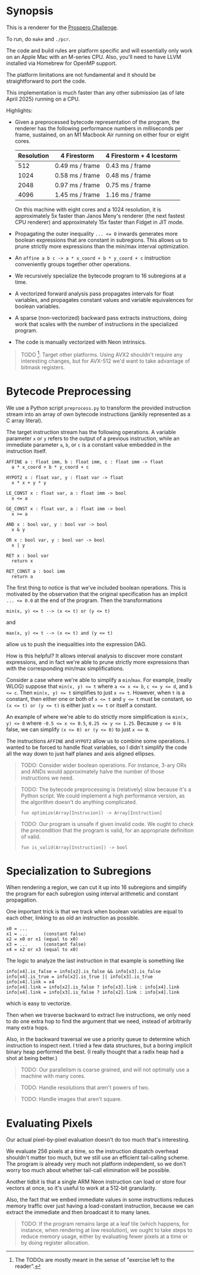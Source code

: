 # Synopsis

This is a renderer for the [Prospero Challenge](https://www.mattkeeter.com/projects/prospero/).

To run, do `make` and `./pcr`.

The code and build rules are platform specific and will essentially only work
on an Apple Mac with an M-series CPU. Also, you'll need to have LLVM installed
via Homebrew for OpenMP support. 

The platform limitations are not fundamental and it should be straightforward
to port the code.

This implementation is much faster than any other submission (as of late April
2025) running on a CPU.

Highlights:

- Given a preprocessed bytecode representation of the program, the renderer has
  the following performance numbers in milliseconds per frame, sustained, on an
  M1 Macbook Air running on either four or eight cores.

  | Resolution | 4 Firestorm     | 4 Firestorm + 4 Icestorm |
  | ---------- | --------------- | ------------------------ |
  | 512        | 0.49 ms / frame | 0.43 ms / frame          |
  | 1024       | 0.58 ms / frame | 0.48 ms / frame          |
  | 2048       | 0.97 ms / frame | 0.75 ms / frame          |
  | 4096       | 1.45 ms / frame | 1.16 ms / frame          |

  On this machine with eight cores and a 1024 resolution, it is approximately
  5x faster than Janos Meny's renderer (the next fastest CPU renderer) and
  approximately 15x faster than Fidget in JIT mode.

- Propagating the outer inequality `... <= 0` inwards generates more boolean
  expressions that are constant in subregions. This allows us to prune strictly
  more expressions than the min/max interval optimization.

- An `affine a b c -> a * x_coord + b * y_coord + c` instruction conveniently
  groups together other operations.

- We recursively specialize the bytecode program to 16 subregions at a time.

- A vectorized forward analysis pass propagates intervals for float variables,
  and propagates constant values and variable equivalences for boolean
  variables.

- A sparse (non-vectorized) backward pass extracts instructions, doing work
  that scales with the number of instructions in the specialized program.

- The code is manually vectorized with Neon intrinsics.

> TODO [^1]: Target other platforms. Using AVX2 shouldn't require any
> interesting changes, but for AVX-512 we'd want to take advantage of bitmask
> registers.

# Bytecode Preprocessing

We use a Python script `preprocess.py` to transform the provided instruction
stream into an array of own bytecode instructions (jankily represented as a C
array literal).

The target instruction stream has the following operations. A variable
parameter `x` or `y` refers to the output of a previous instruction, while an
immediate parameter `a`, `b`, or `c` is a constant value embedded in the
instruction itself.

```
AFFINE a : float imm, b : float imm, c : float imm -> float
  a * x_coord + b * y_coord + c

HYPOT2 x : float var, y : float var -> float
  x * x + y * y

LE_CONST x : float var, a : float imm -> bool
  x <= a

GE_CONST x : float var, a : float imm -> bool
  x >= a

AND x : bool var, y : bool var -> bool
  x & y

OR x : bool var, y : bool var -> bool
  x | y

RET x : bool var
  return x
  
RET_CONST a : bool imm
  return a
```

The first thing to notice is that we've included boolean operations. This is
motivated by the observation that the original specification has an implicit
`... <= 0.0` at the end of the program. Then the transformations

```
min(x, y) <= t --> (x <= t) or (y <= t)
```

and

```
max(x, y) <= t --> (x <= t) and (y <= t)
```

allow us to push the inequalities into the expression DAG.

How is this helpful? It allows interval analysis to discover more constant
expressions, and in fact we're able to prune strictly more expressions than
with the corresponding min/max simplifications.

Consider a case where we're able to simplify a `min`/`max`. For example,
(really WLOG) suppose that `min(x, y) <= t` where `a <= x <= b`, `c <= y <= d`,
and `b <= c`. Then `min(x, y) <= t` simplifies to just `x <= t`. However, when
`t` is a constant, then either one or both of `x <= t` and `y <= t` must be
constant, so `(x <= t) or (y <= t)` is either just `x <= t` or itself a
constant.

An example of where we're able to do strictly more simplification is `min(x, y)
<= 0` where `-0.5 <= x <= 0.5`, `0.25 <= y <= 1.25`. Because `y <= 0` is false,
we can simplify `(x <= 0) or (y <= 0)` to just `x <= 0`.

The instructions `AFFINE` and `HYPOT2` allow us to combine some operations. I
wanted to be forced to handle float variables, so I didn't simplify the code
all the way down to just half planes and axis aligned ellipses.

> TODO: Consider wider boolean operations. For instance, 3-ary ORs and ANDs
> would approximately halve the number of those instructions we need.

> TODO: The bytecode preprocessing is (relatively) slow because it's a Python
> script. We could implement a high performance version, as the algorithm
> doesn't do anything complicated.
>
> ```
> fun optimize(Array[Instrucion]) -> Array[Instruction]
> ```

> TODO: Our program is unsafe if given invalid code. We ought to check the
> precondition that the program is valid, for an appropriate definition of
> valid.
>
> ```
> fun is_valid(Array[Instruction]) -> bool
> ```

# Specialization to Subregions

When rendering a region, we can cut it up into 16 subregions and simplify the
program for each subregion using interval arithmetic and constant propagation.

One important trick is that we track when boolean variables are equal to each
other, linking to as old an instruction as possible.

```
x0 = ...
x1 = ...      (constant false)
x2 = x0 or x1 (equal to x0)
x3 = ...      (constant false)
x4 = x2 or x3 (equal to x0)
```

The logic to analyze the last instruction in that example is something like

```
info[x4].is_false = info[x2].is_false && info[x3].is_false
info[x4].is_true = info[x2].is_true || info[x3].is_true
info[x4].link = x4
info[x4].link = info[x2].is_false ? info[x3].link : info[x4].link
info[x4].link = info[x3].is_false ? info[x2].link : info[x4].link
```

which is easy to vectorize.

Then when we traverse backward to extract live instructions, we only need to
do one extra hop to find the argument that we need, instead of arbitrarily many
extra hops.

Also, in the backward traversal we use a priority queue to determine which
instruction to inspect next. I tried a few data structures, but a boring
implicit binary heap performed the best. (I really thought that a radix heap
had a shot at being better.)

> TODO: Our parallelism is coarse grained, and will not optimally use a machine
> with many cores.

> TODO: Handle resolutions that aren't powers of two.

> TODO: Handle images that aren't square.

# Evaluating Pixels

Our actual pixel-by-pixel evaluation doesn't do too much that's interesting.

We evaluate 256 pixels at a time, so the instruction dispatch overhead
shouldn't matter too much, but we still use an efficient tail-calling scheme.
The program is already very much not platform independent, so we don't worry
too much about whether tail-call elimination will be possible.

Another tidbit is that a single ARM Neon instruction can load or store four
vectors at once, so it's useful to work at a 512-bit granularity.

Also, the fact that we embed immediate values in some instructions reduces
memory traffic over just having a load-constant instruction, because we can
extract the immediate and then broadcast it to many lanes.

> TODO: If the program remains large at a leaf tile (which happens, for
> instance, when rendering at low resolution), we ought to take steps to reduce
> memory usage, either by evaluating fewer pixels at a time or by doing
> register allocation.

[^1]: The TODOs are mostly meant in the sense of "exercise left to the reader".
